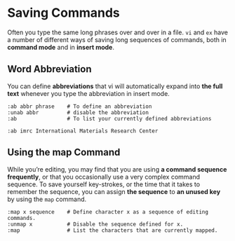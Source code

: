 # Saving Commands

Often you type the same long phrases over and over in a file. `vi` and `ex` have a number of different ways of saving long sequences of commands, both in **command mode** and in **insert mode**.

## Word Abbreviation

You can define **abbreviations** that vi will automatically expand into **the full text** whenever you type the abbreviation in insert mode.

```vim
:ab abbr phrase    # To define an abbreviation
:unab abbr         # disable the abbreviation
:ab                # To list your currently defined abbreviations

:ab imrc International Materials Research Center
```

## Using the map Command

While you’re editing, you may find that you are using **a command sequence frequently**, or that you occasionally use a very complex command sequence. To save yourself key-strokes, or the time that it takes to remember the sequence, you can assign **the sequence** to **an unused key** by using the `map` command.

```vim
:map x sequence    # Define character x as a sequence of editing commands.
:unmap x           # Disable the sequence defined for x.
:map               # List the characters that are currently mapped.
```
